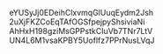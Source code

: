 eYUSyJj0EDeihClxvmqGlUuqEydm2Jsh
2uXjFKZCoEqTAfOGSfpejpyShsiviaNi
AhHxH198gziMsGPPstkCIuVb7TNr7LtV
UN4L6M1vsaKPBY5Uoflfz7PPrNusLVqJ
